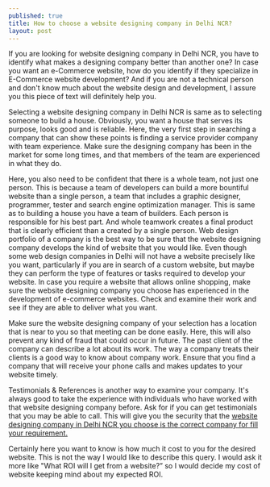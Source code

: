 ```yaml
---
published: true
title: How to choose a website designing company in Delhi NCR?
layout: post
---
```

If you are looking for website designing company in Delhi NCR, you have to identify what makes a designing company better than another one? In case you want an e-Commerce website, how do you identify if they specialize in E-Commerce website development? And if you are not a technical person and don't know much about the website design and development, I assure you this piece of text will definitely help you.

Selecting a website designing company in Delhi NCR is same as to selecting someone to build a house. Obviously, you want a house that serves its purpose, looks good and is reliable. Here, the very first step in searching a company that can show these points is finding a service provider company with team experience. Make sure the designing company has been in the market for some long times, and that members of the team are experienced in what they do.

Here, you also need to be confident that there is a whole team, not just one person. This is because a team of developers can build a more bountiful website than a single person, a team that includes a graphic designer, programmer, tester and search engine optimization manager. This is same as to building a house you have a team of builders. Each person is responsible for his best part. And whole teamwork creates a final product that is clearly efficient than a created by a single person.
Web design portfolio of a company is the best way to be sure that the website designing company develops the kind of website that you would like. Even though some web design companies in Delhi will not have a website precisely like you want, particularly if you are in search of a custom website, but maybe they can perform the type of features or tasks required to develop your website. In case you require a website that allows online shopping, make sure the website designing company you choose has experienced in the development of e-commerce websites. Check and examine their work and see if they are able to deliver what you want. 

Make sure the website designing company of your selection has a location that is near to you so that meeting can be done easily. Here, this will also prevent any kind of fraud that could occur in future. 
The past client of the company can describe a lot about its work. The way a company treats their clients is a good way to know about company work. Ensure that you find a company that will receive your phone calls and makes updates to your website timely.  

Testimonials & References is another way to examine your company. It's always good to take the experience with individuals who have worked with that website designing company before. Ask for if you can get testimonials that you may be able to call. This will give you the security that the <a href="http://sanchay.co/web-design-development.aspx">website designing company in Delhi NCR you choose is the correct company for fill your requirement.</a>

Certainly here you want to know is how much it cost to you for the desired website. This is not the way I would like to describe this query. I would ask it more like "What ROI will I get from a website?” so I would decide my cost of website keeping mind about my expected ROI.
